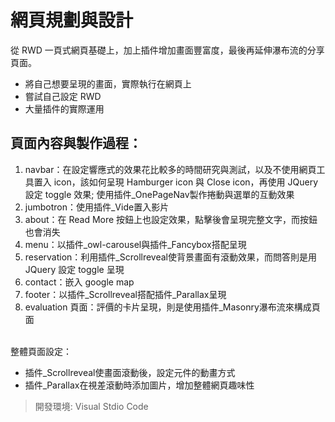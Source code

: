 # 網頁規劃與設計
從 RWD 一頁式網頁基礎上，加上插件增加畫面豐富度，最後再延伸瀑布流的分享頁面。
* 將自己想要呈現的畫面，實際執行在網頁上
* 嘗試自己設定 RWD
* 大量插件的實際運用
## 頁面內容與製作過程：
1. navbar：在設定響應式的效果花比較多的時間研究與測試，以及不使用網頁工具置入 icon，該如何呈現 Hamburger icon 與 Close icon，再使用 JQuery 設定 toggle 效果; 使用插件_OnePageNav製作捲動與選單的互動效果
2. jumbotron：使用插件_Vide置入影片
3. about：在 Read More 按鈕上也設定效果，點擊後會呈現完整文字，而按鈕也會消失
4. menu：以插件_owl-carousel與插件_Fancybox搭配呈現
5. reservation：利用插件_Scrollreveal使背景畫面有滾動效果，而問答則是用 JQuery 設定 toggle 呈現
6. contact：嵌入 google map
7. footer：以插件_Scrollreveal搭配插件_Parallax呈現
8. evaluation 頁面：評價的卡片呈現，則是使用插件_Masonry瀑布流來構成頁面
<br>
整體頁面設定：

* 插件_Scrollreveal使畫面滾動後，設定元件的動畫方式
* 插件_Parallax在視差滾動時添加圖片，增加整體網頁趣味性

>開發環境: Visual Stdio Code
